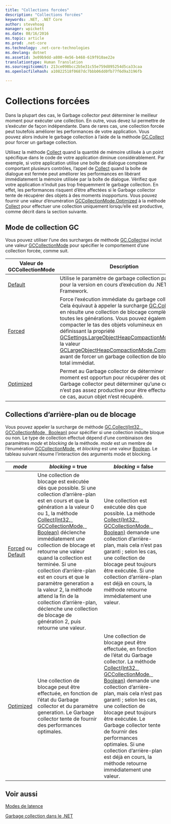 ```yaml
---
title: "Collections forcées"
description: "Collections forcées"
keywords: .NET, .NET Core
author: stevehoag
manager: wpickett
ms.date: 08/16/2016
ms.topic: article
ms.prod: .net-core
ms.technology: .net-core-technologies
ms.devlang: dotnet
ms.assetid: 3e09b9dd-a800-4e56-b468-619f910ae22e
translationtype: Human Translation
ms.sourcegitcommit: 213ce098bcc2b5e31c55e759d895254d5ca33caa
ms.openlocfilehash: a10822518f0687dc7bbb06dd0fb77f6d9a3196fb

---
```


# <a name="induced-collections"></a>Collections forcées

Dans la plupart des cas, le Garbage collector peut déterminer le meilleur moment pour exécuter une collection. En outre, vous devez lui permettre de s’exécuter de façon indépendante. Dans de rares cas, une collection forcée peut toutefois améliorer les performances de votre application. Vous pouvez alors induire le garbage collection à l’aide de la méthode [GC.Collect](xref:System.GC.Collect) pour forcer un garbage collection. 

Utilisez la méthode [Collect](xref:System.GC.Collect) quand la quantité de mémoire utilisée à un point spécifique dans le code de votre application diminue considérablement. Par exemple, si votre application utilise une boîte de dialogue complexe comportant plusieurs contrôles, l’appel de [Collect](xref:System.GC.Collect) quand la boîte de dialogue est fermée peut améliorer les performances en libérant immédiatement la mémoire utilisée par la boîte de dialogue. Vérifiez que votre application n’induit pas trop fréquemment le garbage collection. En effet, les performances risquent d’être affectées si le Garbage collector tente de récupérer des objets à des moments inopportuns. Vous pouvez fournir une valeur d’énumération [GCCollectionMode.Optimized](xref:System.GCCollectionMode.Optimized) à la méthode [Collect](xref:System.GC.Collect) pour effectuer une collection uniquement lorsqu’elle est productive, comme décrit dans la section suivante.

## <a name="gc-collection-mode"></a>Mode de collection GC

Vous pouvez utiliser l’une des surcharges de méthode [GC.Collect](xref:System.GC.Collect)qui inclut une valeur [GCCollectionMode](xref:System.GCCollectionMode) pour spécifier le comportement d’une collection forcée, comme suit.

Valeur de GCCollectionMode | Description
---------------------- | ----------- 
[Default](xref:System.GCCollectionMode.Default) | Utilise le paramètre de garbage collection par défaut pour la version en cours d’exécution du .NET Framework.
[Forced](xref:System.GCCollectionMode.Forced) | Force l’exécution immédiate du garbage collection. Cela équivaut à appeler la surcharge [GC.Collect()](xref:System.GC.Collect). Il en résulte une collection de blocage complète de toutes les générations. Vous pouvez également compacter le tas des objets volumineux en définissant la propriété [GCSettings.LargeObjectHeapCompactionMode](xref:System.Runtime.GCSettings.LargeObjectHeapCompactionMode) avec la valeur [GCLargeObjectHeapCompactionMode.CompactOnce](xref:System.Runtime.GCLargeObjectHeapCompactionMode.CompactOnce) avant de forcer un garbage collection de blocage total immédiat. 
[Optimized](xref:System.GCCollectionMode.Optimized) | Permet au Garbage collector de déterminer si le moment est opportun pour récupérer des objets. Le Garbage collector peut déterminer qu’une collection n’est pas assez productive pour être effectuée. Dans ce cas, aucun objet n’est récupéré.
 
## <a name="background-or-blocking-collections"></a>Collections d’arrière-plan ou de blocage

Vous pouvez appeler la surcharge de méthode [GC.Collect(Int32, GCCollectionMode, Boolean)](xref:System.GC.Collect(System.Int32,System.GCCollectionMode,System.Boolean)) pour spécifier si une collection induite bloque ou non. Le type de collection effectué dépend d’une combinaison des paramètres *mode* et *blocking* de la méthode. *mode* est un membre de l’énumération [GCCollectionMode](xref:System.GCCollectionMode), et *blocking* est une valeur [Boolean](xref:System.Boolean). Le tableau suivant résume l’interaction des arguments mode et blocking. 

*mode* | *blocking* = true | *blocking* = false
------ | ----------------- | ------------------
[Forced](xref:System.GCCollectionMode.Forced) ou [Default](xref:System.GCCollectionMode.Default) | Une collection de blocage est exécutée dès que possible. Si une collection d’arrière-plan est en cours et que la génération a la valeur 0 ou 1, la méthode [Collect(Int32, GCCollectionMode, Boolean)](xref:System.GC.Collect(System.Int32,System.GCCollectionMode,System.Boolean)) déclenche immédiatement une collection de blocage et retourne une valeur quand la collection est terminée. Si une collection d’arrière-plan est en cours et que le paramètre generation a la valeur 2, la méthode attend la fin de la collection d’arrière-plan, déclenche une collection de blocage de génération 2, puis retourne une valeur. | Une collection est exécutée dès que possible. La méthode [Collect(Int32, GCCollectionMode, Boolean)](xref:System.GC.Collect(System.Int32,System.GCCollectionMode,System.Boolean)) demande une collection d’arrière-plan, mais cela n’est pas garanti ; selon les cas, une collection de blocage peut toujours être exécutée. Si une collection d’arrière-plan est déjà en cours, la méthode retourne immédiatement une valeur. 
[Optimized](xref:System.GCCollectionMode.Optimized) | Une collection de blocage peut être effectuée, en fonction de l’état du Garbage collector et du paramètre generation. Le Garbage collector tente de fournir des performances optimales. | Une collection de blocage peut être effectuée, en fonction de l’état du Garbage collector. La méthode [Collect(Int32, GCCollectionMode, Boolean)](xref:System.GC.Collect(System.Int32,System.GCCollectionMode,System.Boolean)) demande une collection d’arrière-plan, mais cela n’est pas garanti ; selon les cas, une collection de blocage peut toujours être exécutée. Le Garbage collector tente de fournir des performances optimales. Si une collection d’arrière-plan est déjà en cours, la méthode retourne immédiatement une valeur. 
 
## <a name="see-also"></a>Voir aussi

[Modes de latence](latency.md)

[Garbage collection dans le .NET](index.md)



<!--HONumber=Nov16_HO1-->


